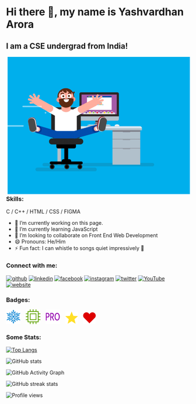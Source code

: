 # Hi there 👋, my name is Yashvardhan Arora
## I am a CSE undergrad from India!
<div style="float:right;">
  <img src="https://github.com/yash22arora/yash22arora/blob/main/Media/animation2.gif" width="500"> 
</div>

###  Skills: 
C / C++ / HTML / CSS / FIGMA







- 🔭 I’m currently working on this page. 
- 🌱 I’m currently learning JavaScript 
- 👯 I’m looking to collaborate on Front End Web Development 
- 😄 Pronouns: He/Him 
- ⚡ Fun fact: I can whistle to songs quiet impressively 🤪 

### Connect with me: 

[<img src='https://cdn.jsdelivr.net/npm/simple-icons@3.0.1/icons/github.svg' alt='github' height='40'>](https://github.com/yash22arora)  [<img src='https://cdn.jsdelivr.net/npm/simple-icons@3.0.1/icons/linkedin.svg' alt='linkedin' height='40'>](https://www.linkedin.com/in/yashvardhan-arora/)  [<img src='https://cdn.jsdelivr.net/npm/simple-icons@3.0.1/icons/facebook.svg' alt='facebook' height='40'>](https://www.facebook.com/yashvardhan.arora.3)  [<img src='https://cdn.jsdelivr.net/npm/simple-icons@3.0.1/icons/instagram.svg' alt='instagram' height='40'>](https://www.instagram.com/yashvardhan2210/)  [<img src='https://cdn.jsdelivr.net/npm/simple-icons@3.0.1/icons/twitter.svg' alt='twitter' height='40'>](https://twitter.com/YashvardhanAro2)  [<img src='https://cdn.jsdelivr.net/npm/simple-icons@3.0.1/icons/youtube.svg' alt='YouTube' height='40'>](https://www.youtube.com/channel/yashvardhanarora)  [<img src='https://cdn.jsdelivr.net/npm/simple-icons@3.0.1/icons/icloud.svg' alt='website' height='40'>](https://yash22arora.github.io/Profiles/)  

### Badges: 

<a href='https://archiveprogram.github.com/'><img src='https://raw.githubusercontent.com/acervenky/animated-github-badges/master/assets/acbadge.gif' width='40' height='40'></a> <a href='https://docs.github.com/en/developers'><img src='https://raw.githubusercontent.com/acervenky/animated-github-badges/master/assets/devbadge.gif' width='40' height='40'></a> <a href='https://github.com/pricing'><img src='https://raw.githubusercontent.com/acervenky/animated-github-badges/master/assets/pro.gif' width='40' height='40'></a> <a href='https://stars.github.com/'><img src='https://raw.githubusercontent.com/acervenky/animated-github-badges/master/assets/starbadge.gif' width='35' height='35'></a> <a href='https://docs.github.com/en/github/supporting-the-open-source-community-with-github-sponsors'><img src='https://raw.githubusercontent.com/acervenky/animated-github-badges/master/assets/sponsorbadge.gif' width='35' height='35'></a> 

### Some Stats:

[![Top Langs](https://github-readme-stats.vercel.app/api/top-langs/?username=yash22arora)](https://github.com/anuraghazra/github-readme-stats)

![GitHub stats](https://github-readme-stats.vercel.app/api?username=yash22arora&show_icons=true)  

![GitHub Activity Graph](https://activity-graph.herokuapp.com/graph?username=yash22arora)  

![GitHub streak stats](https://github-readme-streak-stats.herokuapp.com/?user=yash22arora)  

![Profile views](https://gpvc.arturio.dev/yash22arora)  
